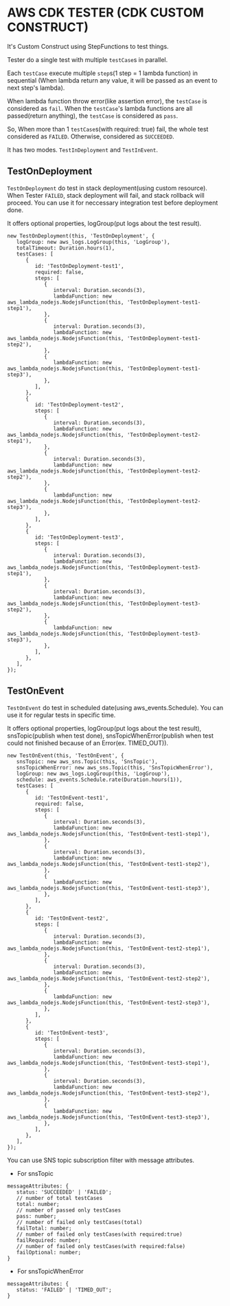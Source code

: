 # AWS CDK TESTER (CDK CUSTOM CONSTRUCT)
It's Custom Construct using StepFunctions to test things.

Tester do a single test with multiple `testCase`s in parallel.

Each `testCase` execute  multiple `step`s(1 step = 1 lambda function) in sequential
(When lambda return any value, it will be passed as an event to next step's lambda). 

When lambda function throw error(like assertion error), the `testCase` is considered as `fail`.
When the `testCase`'s lambda functions are all passed(return anything), the `testCase` is considered as `pass`.

So, When more than 1 `testCase`s(with required: true) fail, the whole test considered as `FAILED`. 
Otherwise, considered as `SUCCEEDED`.

It has two modes. `TestInDeployment` and `TestInEvent`.

## TestOnDeployment
`TestOnDeployment` do test in stack deployment(using custom resource).
When Tester `FAILED`, stack deployment will fail, and stack rollback will proceed.
You can use it for neccessary integration test before deployment done.

It offers optional properties, logGroup(put logs about the test result).

```
new TestOnDeployment(this, 'TestOnDeployment', {
   logGroup: new aws_logs.LogGroup(this, 'LogGroup'),
   totalTimeout: Duration.hours(1),
   testCases: [
      {
         id: 'TestOnDeployment-test1',
         required: false,
         steps: [
            {
               interval: Duration.seconds(3),
               lambdaFunction: new aws_lambda_nodejs.NodejsFunction(this, 'TestOnDeployment-test1-step1'),
            },
            {
               interval: Duration.seconds(3),
               lambdaFunction: new aws_lambda_nodejs.NodejsFunction(this, 'TestOnDeployment-test1-step2'),
            },
            {
               lambdaFunction: new aws_lambda_nodejs.NodejsFunction(this, 'TestOnDeployment-test1-step3'),
            },
         ],
      },
      {
         id: 'TestOnDeployment-test2',
         steps: [
            {
               interval: Duration.seconds(3),
               lambdaFunction: new aws_lambda_nodejs.NodejsFunction(this, 'TestOnDeployment-test2-step1'),
            },
            {
               interval: Duration.seconds(3),
               lambdaFunction: new aws_lambda_nodejs.NodejsFunction(this, 'TestOnDeployment-test2-step2'),
            },
            {
               lambdaFunction: new aws_lambda_nodejs.NodejsFunction(this, 'TestOnDeployment-test2-step3'),
            },
         ],
      },
      {
         id: 'TestOnDeployment-test3',
         steps: [
            {
               interval: Duration.seconds(3),
               lambdaFunction: new aws_lambda_nodejs.NodejsFunction(this, 'TestOnDeployment-test3-step1'),
            },
            {
               interval: Duration.seconds(3),
               lambdaFunction: new aws_lambda_nodejs.NodejsFunction(this, 'TestOnDeployment-test3-step2'),
            },
            {
               lambdaFunction: new aws_lambda_nodejs.NodejsFunction(this, 'TestOnDeployment-test3-step3'),
            },
         ],
      },
   ],
});
```

## TestOnEvent
`TestOnEvent` do test in scheduled date(using aws_events.Schedule).
You can use it for regular tests in specific time.

It offers optional properties, logGroup(put logs about the test result), 
snsTopic(publish when test done), 
snsTopicWhenError(publish when test could not finished because of an Error(ex. TIMED_OUT)).

```
new TestOnEvent(this, 'TestOnEvent', {
   snsTopic: new aws_sns.Topic(this, 'SnsTopic'),
   snsTopicWhenError: new aws_sns.Topic(this, 'SnsTopicWhenError'),
   logGroup: new aws_logs.LogGroup(this, 'LogGroup'),
   schedule: aws_events.Schedule.rate(Duration.hours(1)),
   testCases: [
      {
         id: 'TestOnEvent-test1',
         required: false,
         steps: [
            {
               interval: Duration.seconds(3),
               lambdaFunction: new aws_lambda_nodejs.NodejsFunction(this, 'TestOnEvent-test1-step1'),
            },
            {
               interval: Duration.seconds(3),
               lambdaFunction: new aws_lambda_nodejs.NodejsFunction(this, 'TestOnEvent-test1-step2'),
            },
            {
               lambdaFunction: new aws_lambda_nodejs.NodejsFunction(this, 'TestOnEvent-test1-step3'),
            },
         ],
      },
      {
         id: 'TestOnEvent-test2',
         steps: [
            {
               interval: Duration.seconds(3),
               lambdaFunction: new aws_lambda_nodejs.NodejsFunction(this, 'TestOnEvent-test2-step1'),
            },
            {
               interval: Duration.seconds(3),
               lambdaFunction: new aws_lambda_nodejs.NodejsFunction(this, 'TestOnEvent-test2-step2'),
            },
            {
               lambdaFunction: new aws_lambda_nodejs.NodejsFunction(this, 'TestOnEvent-test2-step3'),
            },
         ],
      },
      {
         id: 'TestOnEvent-test3',
         steps: [
            {
               interval: Duration.seconds(3),
               lambdaFunction: new aws_lambda_nodejs.NodejsFunction(this, 'TestOnEvent-test3-step1'),
            },
            {
               interval: Duration.seconds(3),
               lambdaFunction: new aws_lambda_nodejs.NodejsFunction(this, 'TestOnEvent-test3-step2'),
            },
            {
               lambdaFunction: new aws_lambda_nodejs.NodejsFunction(this, 'TestOnEvent-test3-step3'),
            },
         ],
      },
   ],
});
```

You can use SNS topic subscription filter with message attributes.

+ For snsTopic
```
messageAttributes: {
   status: 'SUCCEEDED' | 'FAILED';
   // number of total testCases
   total: number;
   // number of passed only testCases
   pass: number;
   // number of failed only testCases(total)
   failTotal: number;
   // number of failed only testCases(with required:true)
   failRequired: number;
   // number of failed only testCases(with required:false)
   failOptional: number;
}
```

+ For snsTopicWhenError
```
messageAttributes: {
   status: 'FAILED' | 'TIMED_OUT';
}
```